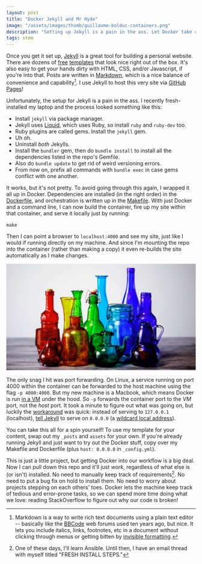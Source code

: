 ```yaml
---
layout: post
title: "Docker Jekyll and Mr Hyde"
image: "/assets/images/thumb/guillaume-bolduc-containers.png"
description: "Setting up Jekyll is a pain in the ass. Let Docker take care of it for you."
tags: stem
---
```


Once you get it set up, [Jekyll](https://jekyllrb.com/) is a great tool for building a personal website. There are dozens of [free](https://jekyllthemes.io/free) [templates](http://jekyllthemes.org/) that look nice right out of the box. It's also easy to get your hands dirty with HTML, CSS, and/or Javascript, if you're into that. Posts are written in [Markdown](https://en.wikipedia.org/wiki/Markdown#Example), which is a nice balance of convenience and capability[^1]. I use Jekyll to host this very site via [GitHub Pages](https://pages.github.com/)!

[^1]: Markdown is a way to write rich text documents using a plain text editor -- basically like the [BBCode](https://en.wikipedia.org/wiki/BBCode) web forums used ten years ago, but nice. It lets you include italics, links, footnotes, etc in a document without clicking through menus or getting bitten by [invisible formatting](https://xkcd.com/2109/).

Unfortunately, the setup for Jekyll is a pain in the ass. I recently fresh-installed my laptop and the process looked something like this:

- Install `jekyll` via package manager.
- Jekyll uses [Liquid](https://shopify.github.io/liquid/), which uses Ruby, so install `ruby` and `ruby-dev` too.
- Ruby plugins are called gems. Install the `jekyll` gem.
- Uh oh.
- Uninstall *both* Jekylls.
- Install the `bundler` gem, then do `bundle install` to install all the dependencies listed in the repo's Gemfile.
- Also do `bundle update` to get rid of weird versioning errors.
- From now on, prefix all commands with `bundle exec` in case gems conflict with one another.

It works, but it's not pretty. To avoid going through this again, I wrapped it all up in Docker. Dependencies are installed (in the right order) in the [Dockerfile](https://github.com/charles-uno/charles-uno.github.io/blob/master/Dockerfile), and orchestration is written up in the [Makefile](https://github.com/charles-uno/charles-uno.github.io/blob/master/Makefile). With just Docker and a command line, I can now build the container, fire up my site within that container, and serve it locally just by running:

```
make
```

Then I can point a browser to `localhost:4000` and see my site, just like I would if running directly on my machine. And since I'm mounting the repo into the container (rather than making a copy) it even re-builds the site automatically as I make changes.

![Containers](/assets/images/sharon-mccutcheon-containers-16x9.png)

The only snag I hit was port forwarding. On Linux, a service running on port 4000 within the container can be forwarded to the host machine using the flag `-p 4000:4000`. But my new machine is a Macbook, which means Docker is run [in a VM](https://docs.docker.com/docker-for-mac/networking/) under the hood. So `-p` forwards the container port to the *VM* port, not the *host* port. It took a minute to figure out what was going on, but luckily the [workaround](https://forums.docker.com/t/using-localhost-for-to-access-running-container/3148/9) was quick: instead of serving to `127.0.0.1` (localhost), [tell Jekyll](https://github.com/charles-uno/charles-uno.github.io/blob/master/_config.yml) to serve on `0.0.0.0` (a [wildcard local address](https://www.howtogeek.com/225487/what-is-the-difference-between-127.0.0.1-and-0.0.0.0/)).

You can take this all for a spin yourself! To use my template for your content, swap out my `_posts` and `assets` for your own. If you're already running Jekyll and just want to try out the Docker stuff, copy over my Makefile and Dockerfile (plus `host: 0.0.0.0` in `_config.yml`).

This is just a little project, but getting Docker into our workflow is a big deal. Now I can pull down this repo and it'll just *work*, regardless of what else is (or isn't) installed. No need to manually keep track of requirements[^2]. No need to put a bug fix on hold to install them. No need to worry about projects stepping on each others' toes. Docker lets the machine keep track of tedious and error-prone tasks, so we can spend more time doing what we love: reading StackOverflow to figure out why our code is broken!

[^2]: One of these days, I'll learn Ansible. Until then, I have an email thread with myself titled "FRESH INSTALL STEPS."
